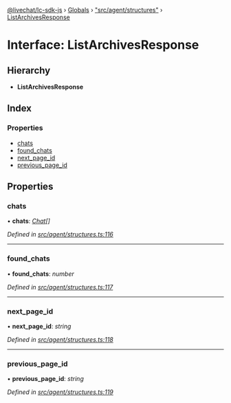 [@livechat/lc-sdk-js](../README.md) › [Globals](../globals.md) › ["src/agent/structures"](../modules/_src_agent_structures_.md) › [ListArchivesResponse](_src_agent_structures_.listarchivesresponse.md)

# Interface: ListArchivesResponse

## Hierarchy

* **ListArchivesResponse**

## Index

### Properties

* [chats](_src_agent_structures_.listarchivesresponse.md#chats)
* [found_chats](_src_agent_structures_.listarchivesresponse.md#found_chats)
* [next_page_id](_src_agent_structures_.listarchivesresponse.md#next_page_id)
* [previous_page_id](_src_agent_structures_.listarchivesresponse.md#previous_page_id)

## Properties

###  chats

• **chats**: *[Chat](_src_objects_index_.chat.md)[]*

*Defined in [src/agent/structures.ts:116](https://github.com/livechat/lc-sdk-js/blob/21d7a55/src/agent/structures.ts#L116)*

___

###  found_chats

• **found_chats**: *number*

*Defined in [src/agent/structures.ts:117](https://github.com/livechat/lc-sdk-js/blob/21d7a55/src/agent/structures.ts#L117)*

___

###  next_page_id

• **next_page_id**: *string*

*Defined in [src/agent/structures.ts:118](https://github.com/livechat/lc-sdk-js/blob/21d7a55/src/agent/structures.ts#L118)*

___

###  previous_page_id

• **previous_page_id**: *string*

*Defined in [src/agent/structures.ts:119](https://github.com/livechat/lc-sdk-js/blob/21d7a55/src/agent/structures.ts#L119)*
